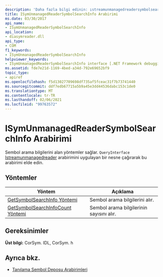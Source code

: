 ```yaml
---
description: 'Daha fazla bilgi edinin: ıstreamunmanagedreadersymbolsearchınfo arabirimi'
title: ISymUnmanagedReaderSymbolSearchInfo Arabirimi
ms.date: 03/30/2017
api_name:
- ISymUnmanagedReaderSymbolSearchInfo
api_location:
- diasymreader.dll
api_type:
- COM
f1_keywords:
- ISymUnmanagedReaderSymbolSearchInfo
helpviewer_keywords:
- ISymUnmanagedReaderSymbolSearchInfo interface [.NET Framework debugging]
ms.assetid: fde7e21d-1169-4bed-a34d-792e69652bf9
topic_type:
- apiref
ms.openlocfilehash: f5d13027709698df735af5fceac31f7b73741440
ms.sourcegitcommit: ddf7edb67715a5b9a45e3dd44536dabc153c1de0
ms.translationtype: MT
ms.contentlocale: tr-TR
ms.lasthandoff: 02/06/2021
ms.locfileid: "99763572"
---
```

# <a name="isymunmanagedreadersymbolsearchinfo-interface"></a>ISymUnmanagedReaderSymbolSearchInfo Arabirimi

Sembol arama bilgilerini alan yöntemler sağlar. `QueryInterface` [Istreamunmanagedreader](isymunmanagedreader-interface.md) arabirimini uygulayan bir nesne çağırarak bu arabirimi elde edin.  
  
## <a name="methods"></a>Yöntemler  
  
|Yöntem|Açıklama|  
|------------|-----------------|  
|[GetSymbolSearchInfo Yöntemi](isymunmanagedreadersymbolsearchinfo-getsymbolsearchinfo-method.md)|Sembol arama bilgilerini alır.|  
|[GetSymbolSearchInfoCount Yöntemi](isymunmanagedreadersymbolsearchinfo-getsymbolsearchinfocount-method.md)|Sembol arama bilgilerinin sayısını alır.|  
  
## <a name="requirements"></a>Gereksinimler  

 **Üst bilgi:** CorSym. IDL, CorSym. h  
  
## <a name="see-also"></a>Ayrıca bkz.

- [Tanılama Sembol Deposu Arabirimleri](diagnostics-symbol-store-interfaces.md)
